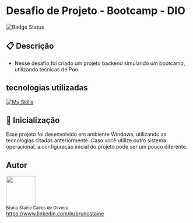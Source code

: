 # Desafio de Projeto - Bootcamp - DIO

![Badge Status](https://img.shields.io/static/v1?label=STATUS&message=Finalizado&color=green&style=for-the-badge)

## :clipboard: Descrição

- Nesse desafio foi criado um projeto backend simulando um bootcamp, utilizando tecnicas de Poo.

## tecnologias utilizadas

[![My Skills](https://skillicons.dev/icons?i=java,idea)](https://skillicons.dev)


## :rocket: Inicialização
Esse projeto foi desenvolvido em ambiente Windows, utilizando as tecnologias citadas anteriormente.
Caso você utilize outro sistema operacional, a configuração inicial do projeto pode ser um pouco diferente.

## Autor

<img src="https://user-images.githubusercontent.com/87622645/157755137-8d22a951-d323-4c33-814e-c0351ebefafe.png" width=80><br>
<sub>Bruno Staine Caires de Oliveira</sub><br>
https://www.linkedin.com/in/brunostaine
